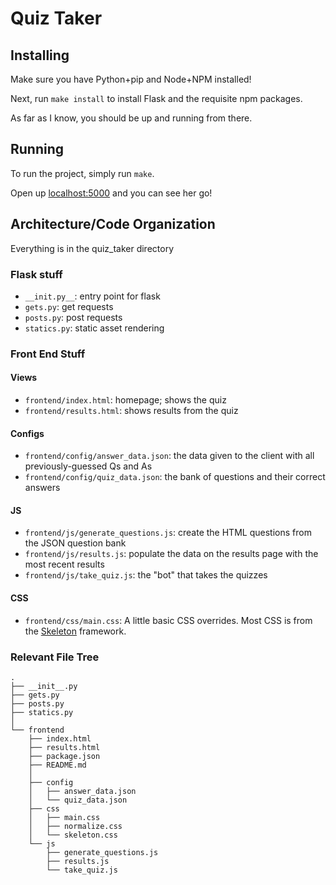 # Quiz Taker

## Installing

Make sure you have Python+pip and Node+NPM installed! 

Next, run `make install` to install Flask and the requisite npm packages.

As far as I know, you should be up and running from there.

## Running

To run the project, simply run `make`.

Open up [localhost:5000](http://localhost:5000/) and you can see her go!

## Architecture/Code Organization

Everything is in the quiz_taker directory

### Flask stuff

- `__init.py__`: entry point for flask
- `gets.py`: get requests
- `posts.py`: post requests
- `statics.py`: static asset rendering

### Front End Stuff

#### Views

- `frontend/index.html`: homepage; shows the quiz
- `frontend/results.html`: shows results from the quiz

#### Configs

- `frontend/config/answer_data.json`: the data given to the client with all previously-guessed Qs and As
- `frontend/config/quiz_data.json`: the bank of questions and their correct answers

#### JS 

- `frontend/js/generate_questions.js`: create the HTML questions from the JSON question bank
- `frontend/js/results.js`: populate the data on the results page with the most recent results
- `frontend/js/take_quiz.js`: the "bot" that takes the quizzes

#### CSS 

- `frontend/css/main.css`: A little basic CSS overrides. Most CSS is from the [Skeleton](http://getskeleton.com/) framework.

### Relevant File Tree

```
.
├── __init__.py
├── gets.py
├── posts.py
├── statics.py
│
└── frontend
    ├── index.html
    ├── results.html
    ├── package.json
    ├── README.md
    │
    ├── config
    │   ├── answer_data.json
    │   └── quiz_data.json
    ├── css
    │   ├── main.css
    │   ├── normalize.css
    │   └── skeleton.css
    └── js
        ├── generate_questions.js
        ├── results.js
        └── take_quiz.js
```

